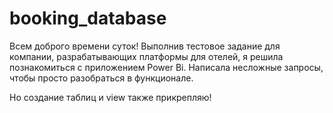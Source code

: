 # booking_database

Всем доброго времени суток! Выполнив тестовое задание для компании, разрабатывающих платформы для отелей, я решила познакомиться с приложением Power Bi.
Написала несложные запросы, чтобы просто разобраться в функционале.

Но создание таблиц и view также прикрепляю!
